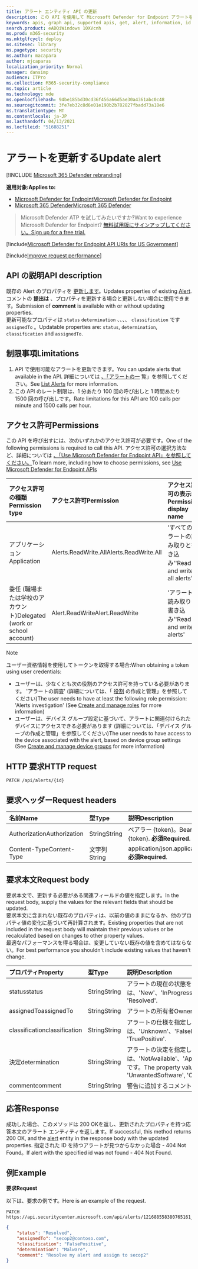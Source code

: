 ```yaml
---
title: アラート エンティティ API の更新
description: この API を使用して Microsoft Defender for Endpoint アラートを更新する方法について説明します。 状態、決定、分類、および assignedTo プロパティを更新できます。
keywords: apis, graph api, supported apis, get, alert, information, id
search.product: eADQiWindows 10XVcnh
ms.prod: m365-security
ms.mktglfcycl: deploy
ms.sitesec: library
ms.pagetype: security
ms.author: macapara
author: mjcaparas
localization_priority: Normal
manager: dansimp
audience: ITPro
ms.collection: M365-security-compliance
ms.topic: article
ms.technology: mde
ms.openlocfilehash: 94be185bd30cd36f456a66d5ae30a4361abc0c48
ms.sourcegitcommit: 3fe7eb32c8d6e01e190b2b782827fbadd73a18e6
ms.translationtype: MT
ms.contentlocale: ja-JP
ms.lasthandoff: 04/13/2021
ms.locfileid: "51688251"
---
```

# <a name="update-alert"></a><span data-ttu-id="6a964-105">アラートを更新する</span><span class="sxs-lookup"><span data-stu-id="6a964-105">Update alert</span></span>

[!INCLUDE [Microsoft 365 Defender rebranding](../../includes/microsoft-defender.md)]

<span data-ttu-id="6a964-106">**適用対象:**</span><span class="sxs-lookup"><span data-stu-id="6a964-106">**Applies to:**</span></span>
- [<span data-ttu-id="6a964-107">Microsoft Defender for Endpoint</span><span class="sxs-lookup"><span data-stu-id="6a964-107">Microsoft Defender for Endpoint</span></span>](https://go.microsoft.com/fwlink/?linkid=2154037)
- [<span data-ttu-id="6a964-108">Microsoft 365 Defender</span><span class="sxs-lookup"><span data-stu-id="6a964-108">Microsoft 365 Defender</span></span>](https://go.microsoft.com/fwlink/?linkid=2118804)

> <span data-ttu-id="6a964-109">Microsoft Defender ATP を試してみたいですか?</span><span class="sxs-lookup"><span data-stu-id="6a964-109">Want to experience Microsoft Defender for Endpoint?</span></span> [<span data-ttu-id="6a964-110">無料試用版にサインアップしてください。</span><span class="sxs-lookup"><span data-stu-id="6a964-110">Sign up for a free trial.</span></span>](https://www.microsoft.com/microsoft-365/windows/microsoft-defender-atp?ocid=docs-wdatp-exposedapis-abovefoldlink) 

[!include[Microsoft Defender for Endpoint API URIs for US Government](../../includes/microsoft-defender-api-usgov.md)]

[!include[Improve request performance](../../includes/improve-request-performance.md)]


## <a name="api-description"></a><span data-ttu-id="6a964-111">API の説明</span><span class="sxs-lookup"><span data-stu-id="6a964-111">API description</span></span>
<span data-ttu-id="6a964-112">既存の Alert のプロパティを [更新します](alerts.md)。</span><span class="sxs-lookup"><span data-stu-id="6a964-112">Updates properties of existing [Alert](alerts.md).</span></span>
<br><span data-ttu-id="6a964-113">コメントの **提出は** 、プロパティを更新する場合と更新しない場合に使用できます。</span><span class="sxs-lookup"><span data-stu-id="6a964-113">Submission of **comment** is available with or without updating properties.</span></span>
<br><span data-ttu-id="6a964-114">更新可能なプロパティは ```status``` ```determination``` 、、、、 ```classification``` です ```assignedTo``` 。</span><span class="sxs-lookup"><span data-stu-id="6a964-114">Updatable properties are: ```status```, ```determination```, ```classification``` and ```assignedTo```.</span></span>


## <a name="limitations"></a><span data-ttu-id="6a964-115">制限事項</span><span class="sxs-lookup"><span data-stu-id="6a964-115">Limitations</span></span>
1. <span data-ttu-id="6a964-116">API で使用可能なアラートを更新できます。</span><span class="sxs-lookup"><span data-stu-id="6a964-116">You can update alerts that available in the API.</span></span> <span data-ttu-id="6a964-117">詳細については [、「アラートの一](get-alerts.md) 覧」を参照してください。</span><span class="sxs-lookup"><span data-stu-id="6a964-117">See [List Alerts](get-alerts.md) for more information.</span></span>
2. <span data-ttu-id="6a964-118">この API のレート制限は、1 分あたり 100 回の呼び出しと 1 時間あたり 1500 回の呼び出しです。</span><span class="sxs-lookup"><span data-stu-id="6a964-118">Rate limitations for this API are 100 calls per minute and 1500 calls per hour.</span></span>


## <a name="permissions"></a><span data-ttu-id="6a964-119">アクセス許可</span><span class="sxs-lookup"><span data-stu-id="6a964-119">Permissions</span></span>
<span data-ttu-id="6a964-120">この API を呼び出すには、次のいずれかのアクセス許可が必要です。</span><span class="sxs-lookup"><span data-stu-id="6a964-120">One of the following permissions is required to call this API.</span></span> <span data-ttu-id="6a964-121">アクセス許可の選択方法など、詳細については [、「Use Microsoft Defender for Endpoint API」を参照してください。](apis-intro.md)</span><span class="sxs-lookup"><span data-stu-id="6a964-121">To learn more, including how to choose permissions, see [Use Microsoft Defender for Endpoint APIs](apis-intro.md)</span></span>

<span data-ttu-id="6a964-122">アクセス許可の種類</span><span class="sxs-lookup"><span data-stu-id="6a964-122">Permission type</span></span> |   <span data-ttu-id="6a964-123">アクセス許可</span><span class="sxs-lookup"><span data-stu-id="6a964-123">Permission</span></span>  |   <span data-ttu-id="6a964-124">アクセス許可の表示名</span><span class="sxs-lookup"><span data-stu-id="6a964-124">Permission display name</span></span>
:---|:---|:---
<span data-ttu-id="6a964-125">アプリケーション</span><span class="sxs-lookup"><span data-stu-id="6a964-125">Application</span></span> |   <span data-ttu-id="6a964-126">Alerts.ReadWrite.All</span><span class="sxs-lookup"><span data-stu-id="6a964-126">Alerts.ReadWrite.All</span></span> |  <span data-ttu-id="6a964-127">'すべてのアラートの読み取りと書き込み'</span><span class="sxs-lookup"><span data-stu-id="6a964-127">'Read and write all alerts'</span></span>
<span data-ttu-id="6a964-128">委任 (職場または学校のアカウント)</span><span class="sxs-lookup"><span data-stu-id="6a964-128">Delegated (work or school account)</span></span> | <span data-ttu-id="6a964-129">Alert.ReadWrite</span><span class="sxs-lookup"><span data-stu-id="6a964-129">Alert.ReadWrite</span></span> | <span data-ttu-id="6a964-130">'アラートの読み取りと書き込み'</span><span class="sxs-lookup"><span data-stu-id="6a964-130">'Read and write alerts'</span></span>

>[!Note]
> <span data-ttu-id="6a964-131">ユーザー資格情報を使用してトークンを取得する場合:</span><span class="sxs-lookup"><span data-stu-id="6a964-131">When obtaining a token using user credentials:</span></span>
>- <span data-ttu-id="6a964-132">ユーザーは、少なくとも次の役割のアクセス許可を持っている必要があります。 'アラートの調査' (詳細については、「 [役割](user-roles.md) の作成と管理」を参照してください)</span><span class="sxs-lookup"><span data-stu-id="6a964-132">The user needs to have at least the following role permission: 'Alerts investigation' (See [Create and manage roles](user-roles.md) for more information)</span></span>
>- <span data-ttu-id="6a964-133">ユーザーは、デバイス グループ設定に基づいて、アラートに関連付けられたデバイスにアクセスできる必要[](machine-groups.md)があります (詳細については、「デバイス グループの作成と管理」を参照してください)</span><span class="sxs-lookup"><span data-stu-id="6a964-133">The user needs to have access to the device associated with the alert, based on device group settings (See [Create and manage device groups](machine-groups.md) for more information)</span></span>

## <a name="http-request"></a><span data-ttu-id="6a964-134">HTTP 要求</span><span class="sxs-lookup"><span data-stu-id="6a964-134">HTTP request</span></span>
```
PATCH /api/alerts/{id}
```

## <a name="request-headers"></a><span data-ttu-id="6a964-135">要求ヘッダー</span><span class="sxs-lookup"><span data-stu-id="6a964-135">Request headers</span></span>

<span data-ttu-id="6a964-136">名前</span><span class="sxs-lookup"><span data-stu-id="6a964-136">Name</span></span> | <span data-ttu-id="6a964-137">型</span><span class="sxs-lookup"><span data-stu-id="6a964-137">Type</span></span> | <span data-ttu-id="6a964-138">説明</span><span class="sxs-lookup"><span data-stu-id="6a964-138">Description</span></span>
:---|:---|:---
<span data-ttu-id="6a964-139">Authorization</span><span class="sxs-lookup"><span data-stu-id="6a964-139">Authorization</span></span> | <span data-ttu-id="6a964-140">String</span><span class="sxs-lookup"><span data-stu-id="6a964-140">String</span></span> | <span data-ttu-id="6a964-141">ベアラー {token}。</span><span class="sxs-lookup"><span data-stu-id="6a964-141">Bearer {token}.</span></span> <span data-ttu-id="6a964-142">**必須**</span><span class="sxs-lookup"><span data-stu-id="6a964-142">**Required**.</span></span>
<span data-ttu-id="6a964-143">Content-Type</span><span class="sxs-lookup"><span data-stu-id="6a964-143">Content-Type</span></span> | <span data-ttu-id="6a964-144">文字列</span><span class="sxs-lookup"><span data-stu-id="6a964-144">String</span></span> | <span data-ttu-id="6a964-145">application/json.</span><span class="sxs-lookup"><span data-stu-id="6a964-145">application/json.</span></span> <span data-ttu-id="6a964-146">**必須**</span><span class="sxs-lookup"><span data-stu-id="6a964-146">**Required**.</span></span>


## <a name="request-body"></a><span data-ttu-id="6a964-147">要求本文</span><span class="sxs-lookup"><span data-stu-id="6a964-147">Request body</span></span>
<span data-ttu-id="6a964-148">要求本文で、更新する必要がある関連フィールドの値を指定します。</span><span class="sxs-lookup"><span data-stu-id="6a964-148">In the request body, supply the values for the relevant fields that should be updated.</span></span>
<br><span data-ttu-id="6a964-149">要求本文に含まれない既存のプロパティは、以前の値のままになるか、他のプロパティ値の変化に基づいて再計算されます。</span><span class="sxs-lookup"><span data-stu-id="6a964-149">Existing properties that are not included in the request body will maintain their previous values or be recalculated based on changes to other property values.</span></span> 
<br><span data-ttu-id="6a964-150">最適なパフォーマンスを得る場合は、変更していない既存の値を含めてはならない。</span><span class="sxs-lookup"><span data-stu-id="6a964-150">For best performance you shouldn't include existing values that haven't change.</span></span>

<span data-ttu-id="6a964-151">プロパティ</span><span class="sxs-lookup"><span data-stu-id="6a964-151">Property</span></span> | <span data-ttu-id="6a964-152">型</span><span class="sxs-lookup"><span data-stu-id="6a964-152">Type</span></span> | <span data-ttu-id="6a964-153">説明</span><span class="sxs-lookup"><span data-stu-id="6a964-153">Description</span></span>
:---|:---|:---
<span data-ttu-id="6a964-154">status</span><span class="sxs-lookup"><span data-stu-id="6a964-154">status</span></span> | <span data-ttu-id="6a964-155">String</span><span class="sxs-lookup"><span data-stu-id="6a964-155">String</span></span> | <span data-ttu-id="6a964-156">アラートの現在の状態を指定します。</span><span class="sxs-lookup"><span data-stu-id="6a964-156">Specifies the current status of the alert.</span></span> <span data-ttu-id="6a964-157">プロパティの値は、'New'、'InProgress'、および 'Resolved' です。</span><span class="sxs-lookup"><span data-stu-id="6a964-157">The property values are: 'New', 'InProgress' and 'Resolved'.</span></span>
<span data-ttu-id="6a964-158">assignedTo</span><span class="sxs-lookup"><span data-stu-id="6a964-158">assignedTo</span></span> | <span data-ttu-id="6a964-159">String</span><span class="sxs-lookup"><span data-stu-id="6a964-159">String</span></span> | <span data-ttu-id="6a964-160">アラートの所有者</span><span class="sxs-lookup"><span data-stu-id="6a964-160">Owner of the alert</span></span>
<span data-ttu-id="6a964-161">classification</span><span class="sxs-lookup"><span data-stu-id="6a964-161">classification</span></span> | <span data-ttu-id="6a964-162">String</span><span class="sxs-lookup"><span data-stu-id="6a964-162">String</span></span> | <span data-ttu-id="6a964-163">アラートの仕様を指定します。</span><span class="sxs-lookup"><span data-stu-id="6a964-163">Specifies the specification of the alert.</span></span> <span data-ttu-id="6a964-164">プロパティの値は、'Unknown'、'FalsePositive'、'TruePositive'です。</span><span class="sxs-lookup"><span data-stu-id="6a964-164">The property values are: 'Unknown', 'FalsePositive', 'TruePositive'.</span></span> 
<span data-ttu-id="6a964-165">決定</span><span class="sxs-lookup"><span data-stu-id="6a964-165">determination</span></span> | <span data-ttu-id="6a964-166">String</span><span class="sxs-lookup"><span data-stu-id="6a964-166">String</span></span> | <span data-ttu-id="6a964-167">アラートの決定を指定します。</span><span class="sxs-lookup"><span data-stu-id="6a964-167">Specifies the determination of the alert.</span></span> <span data-ttu-id="6a964-168">プロパティの値は、'NotAvailable'、'Apt'、'Malware'、'SecurityPersonnel'、'SecurityTesting'、'UnwantedSoftware'、'Other' です。</span><span class="sxs-lookup"><span data-stu-id="6a964-168">The property values are: 'NotAvailable', 'Apt', 'Malware', 'SecurityPersonnel', 'SecurityTesting', 'UnwantedSoftware', 'Other'</span></span>
<span data-ttu-id="6a964-169">comment</span><span class="sxs-lookup"><span data-stu-id="6a964-169">comment</span></span> | <span data-ttu-id="6a964-170">String</span><span class="sxs-lookup"><span data-stu-id="6a964-170">String</span></span> | <span data-ttu-id="6a964-171">警告に追加するコメント。</span><span class="sxs-lookup"><span data-stu-id="6a964-171">Comment to be added to the alert.</span></span>

## <a name="response"></a><span data-ttu-id="6a964-172">応答</span><span class="sxs-lookup"><span data-stu-id="6a964-172">Response</span></span>
<span data-ttu-id="6a964-173">成功した場合、このメソッドは 200 OK[](alerts.md)を返し、更新されたプロパティを持つ応答本文のアラート エンティティを返します。</span><span class="sxs-lookup"><span data-stu-id="6a964-173">If successful, this method returns 200 OK, and the [alert](alerts.md) entity in the response body with the updated properties.</span></span> <span data-ttu-id="6a964-174">指定された ID を持つアラートが見つからなかった場合 - 404 Not Found。</span><span class="sxs-lookup"><span data-stu-id="6a964-174">If alert with the specified id was not found - 404 Not Found.</span></span>


## <a name="example"></a><span data-ttu-id="6a964-175">例</span><span class="sxs-lookup"><span data-stu-id="6a964-175">Example</span></span>

<span data-ttu-id="6a964-176">**要求**</span><span class="sxs-lookup"><span data-stu-id="6a964-176">**Request**</span></span>

<span data-ttu-id="6a964-177">以下は、要求の例です。</span><span class="sxs-lookup"><span data-stu-id="6a964-177">Here is an example of the request.</span></span>

```http
PATCH https://api.securitycenter.microsoft.com/api/alerts/121688558380765161_2136280442
```

```json
{
    "status": "Resolved",
    "assignedTo": "secop2@contoso.com",
    "classification": "FalsePositive",
    "determination": "Malware",
    "comment": "Resolve my alert and assign to secop2"
}
```
